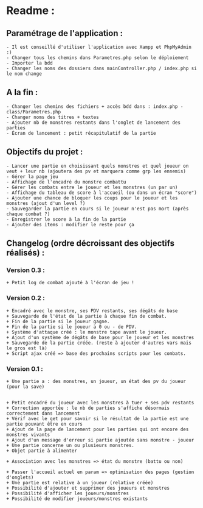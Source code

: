 # Readme :


## Paramétrage de l'application :


    - Il est conseillé d'utiliser l'application avec Xampp et PhpMyAdmin :)
    - Changer tous les chemins dans Parametres.php selon le déploiement
    - Importer la bdd
    - Changer les noms des dossiers dans mainController.php / index.php si le nom change

## A la fin :
    - Changer les chemins des fichiers + accès bdd dans : index.php - class/Parametres.php
    - Changer noms des titres + textes
    - Ajouter nb de monstres restants dans l'onglet de lancement des parties
    - Écran de lancement : petit récapitulatif de la partie



## Objectifs du projet :



    - Lancer une partie en choisissant quels monstres et quel joueur on veut + leur nb (ajoutera des pv et marquera comme grp les ennemis)
    - Gérer la page jeu
    - Affichage de l'encadré du monstre combattu
    - Gérer les combats entre le joueur et les monstres (un par un)
    - Affichage du tableau de score à l'accueil (ou dans un écran "score")
    - Ajouter une chance de bloquer les coups pour le joueur et les monstres (ajout d'un level ?)
    - Sauvegarder la partie en cours si le joueur n'est pas mort (après chaque combat ?)
    - Enregistrer le score à la fin de la partie
    - Ajouter des items : modifier le reste pour ça





## Changelog (ordre décroissant des objectifs réalisés) :

### Version 0.3 :

    + Petit log de combat ajouté à l'écran de jeu !


### Version 0.2 :

    + Encadré avec le monstre, ses PDV restants, ses dégâts de base
    + Sauvegarde de l'état de la partie à chaque fin de combat.
    + Fin de la partie si le joueur gagne.
    + Fin de la partie si le joueur a 0 ou - de PDV.
    + Système d'attaque créé : le monstre tape avant le joueur.
    + Ajout d'un système de dégâts de base pour le joueur et les monstres
    + Sauvegarde de la partie créée. (reste à ajouter d'autres vars mais le gros est là)
    + Script ajax créé => base des prochains scripts pour les combats.



### Version 0.1 :


    + Une partie a : des monstres, un joueur, un état des pv du joueur (pour la save)


    + Petit encadré du joueur avec les monstres à tuer + ses pdv restants
    + Correction apportée : le nb de parties s'affiche désormais correctement dans lancement
    + Vérif avec le get pour savoir si le résultat de la partie est une partie pouvant être en cours
    + Ajout de la page de lancement pour les parties qui ont encore des monstres vivants
    + Ajout d'un message d'erreur si partie ajoutée sans monstre - joueur
    + Une partie concerne un ou plusieurs monstres.
    + Objet partie à alimenter

    + Association avec les monstres => état du monstre (battu ou non)

    + Passer l'accueil actuel en param => optimisation des pages (gestion d'onglets)
    + Une partie est relative à un joueur (relative créée)
    + Possibilité d'ajouter et supprimer des joueurs et monstres
    + Possibilité d'afficher les joueurs/monstres
    + Possibilité de modifier joueurs/monstres existants



